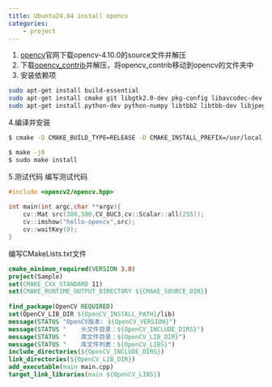 ```yaml
---
title: Ubuntu24.04 install opencv
categories:
    - project
---
```

1. [opencv](https://opencv.org/releases/)官网下载opencv-4.10.0的source文件并解压
2. 下载[opencv_contrib]()并解压，将opencv_contrib移动到opencv的文件夹中
3. 安装依赖项

<!-- more -->
```bash
sudo apt-get install build-essential
sudo apt-get install cmake git libgtk2.0-dev pkg-config libavcodec-dev libavformat-dev libswscale-dev
sudo apt-get install python-dev python-numpy libtbb2 libtbb-dev libjpeg-dev libpng-dev libtiff-dev libjasper-dev libdc1394-22-dev
```
4.编译并安装
```bash
$ cmake -D CMAKE_BUILD_TYPE=RELEASE -D CMAKE_INSTALL_PREFIX=/usr/local -D WITH_TBB=ON -D BUILD_SHARED_LIBS=OFF -D WITH_OPENMP=ON -D ENABLE_PRECOMPILED_HEADERS=OFF ..

$ make -j8
$ sudo make install
```
5.测试代码
编写测试代码
```C++
#include <opencv2/opencv.hpp>
 
int main(int argc,char **argv){
    cv::Mat src(300,500,CV_8UC3,cv::Scalar::all(255));
    cv::imshow("hello-opencv",src);
    cv::waitKey(0);
}
```

编写CMakeLists.txt文件
```CMake
cmake_minimum_required(VERSION 3.0)
project(Sample)
set(CMAKE_CXX_STANDARD 11)
set(CMAKE_RUNTIME_OUTPUT_DIRECTORY ${CMAKE_SOURCE_DIR})
 
find_package(OpenCV REQUIRED)
set(OpenCV_LIB_DIR ${OpenCV_INSTALL_PATH}/lib)
message(STATUS "OpenCV版本: ${OpenCV_VERSION}")
message(STATUS "    头文件目录：${OpenCV_INCLUDE_DIRS}")
message(STATUS "    库文件目录：${OpenCV_LIB_DIR}")
message(STATUS "    库文件列表：${OpenCV_LIBS}")
include_directories(${OpenCV_INCLUDE_DIRS})
link_directories(${OpenCV_LIB_DIR})
add_executable(main main.cpp)
target_link_libraries(main ${OpenCV_LIBS})
```